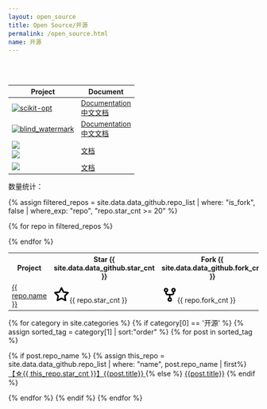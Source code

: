 ```yaml
---
layout: open_source
title: Open Source/开源
permalink: /open_source.html
name: 开源
---
```


<div id="sidebar_type" class="open_source"></div>
<br>
<object data="/pages/trophy.svg" style="width: 100%;max-width: 550px;"></object>
<br>


| Project | Document |
|---------|----------|
| [![scikit-opt](https://www.guofei.site/public/icon/scikit-opt.svg)](https://github.com/guofei9987/scikit-opt)| [Documentation](https://www.guofei.site/os/sko_en.html) <br> [中文文档](https://www.guofei.site/os/sko_zh.html) |
| [![blind_watermark](https://www.guofei.site/public/icon/blind_watermark.svg)](https://github.com/guofei9987/blind_watermark) | [Documentation](https://www.guofei.site/os/bw_en.html) <br> [中文文档](https://www.guofei.site/os/bw_zh.html)
| [![](https://www.guofei.site/public/icon/hidden_watermark.svg)](https://github.com/guofei9987/hidden_watermark)  <br> [![](https://www.guofei.site/public/icon/text_blind_watermark.svg)](https://github.com/guofei9987/text_blind_watermark)| [文档](https://www.guofei.site/os/text_wm.html) |
| [![](https://www.guofei.site/public/icon/HideInfo.svg)](https://github.com/guofei9987/HideInfo) | [文档](https://www.guofei.site/os/hide_info.html) |








数量统计：

<table>
<tr>
  <th>Project</th>
  <th>Star {{ site.data.data_github.star_cnt }}</th>
  <th>Fork {{ site.data.data_github.fork_cnt }}</th>
  <th>description</th>
</tr>

{% assign filtered_repos = site.data.data_github.repo_list | where: "is_fork", false | where_exp: "repo", "repo.star_cnt >= 20" %}


{% for repo in filtered_repos %}
<tr>
  <td><a href="{{ repo.url }}">{{ repo.name }}</a></td>
  <td><img class="icon" src="/public/logo/star.svg">{{ repo.star_cnt }}</td>
  <td><img class="icon" src="/public/logo/fork.svg">{{ repo.fork_cnt }}</td>
  <td>{{ repo.description }}</td>
</tr>
{% endfor %}
</table>




{% for category in site.categories %}
{% if category[0] == '开源' %}
{% assign sorted_tag = category[1] | sort:"order" %}
{% for post in sorted_tag %}

{% if post.repo_name %}
    {% assign this_repo = site.data.data_github.repo_list | where: "name", post.repo_name | first%}
<a href="{{ post.url }}">【☆{{ this_repo.star_cnt }}】{{post.title}} </a>
{% else %}
<a href="{{ post.url }}">{{post.title}}</a>
{% endif %}

{% endfor %}
{% endif %}
{% endfor %}
